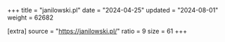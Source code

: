 +++
title = "janilowski.pl"
date = "2024-04-25"
updated = "2024-08-01"
weight = 62682

[extra]
source = "https://janilowski.pl/"
ratio = 9
size = 61
+++
